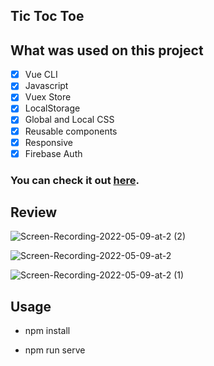 ## Tic Toc Toe 

## What was used on this project 
- [x] Vue CLI 
- [x] Javascript
- [x] Vuex Store
- [x] LocalStorage 
- [x] Global and Local CSS
- [x] Reusable components
- [x] Responsive
- [x] Firebase Auth

### You can check it out [here](https://tic-toc-toe-745fe.web.app/#/). 

## Review 

![Screen-Recording-2022-05-09-at-2 (2)](https://user-images.githubusercontent.com/60064602/167531040-755cbf45-077e-443a-b5d9-19a0f1706d5a.gif)


![Screen-Recording-2022-05-09-at-2](https://user-images.githubusercontent.com/60064602/167522680-32774e12-ef1e-4b1b-885c-685910902fea.gif)


![Screen-Recording-2022-05-09-at-2 (1)](https://user-images.githubusercontent.com/60064602/167522781-43112869-dd88-476b-bda2-99479f5d0736.gif)

## Usage 

- npm install 

- npm run serve

